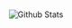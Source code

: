 
<h1><span class = "typewrite" data-loop = "yes" data-speed = "100" data-delay = "2000" data-words = '["Hello, World!!", "It's PIYUSH-MISHRA-00", "I write Code...,"]'></span></h1>

<p align="center">
        <img src="https://raw.githubusercontent.com/mayhemantt/mayhemantt/Update/svg/Bottom.svg" alt="Github Stats" />
</p>
